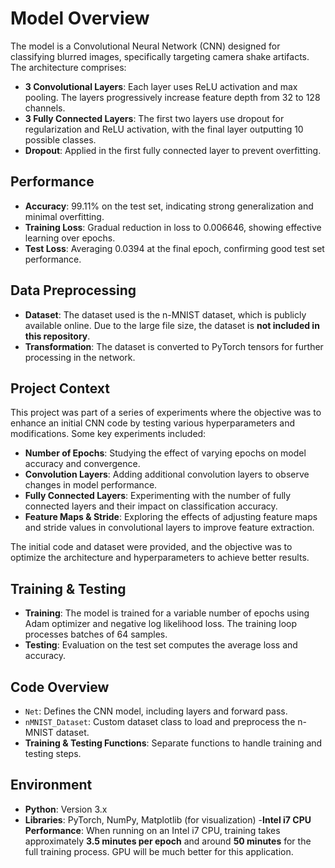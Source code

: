 # Model Overview
The model is a Convolutional Neural Network (CNN) designed for classifying blurred images, specifically targeting camera shake artifacts. The architecture comprises:

- **3 Convolutional Layers**: Each layer uses ReLU activation and max pooling. The layers progressively increase feature depth from 32 to 128 channels.
- **3 Fully Connected Layers**: The first two layers use dropout for regularization and ReLU activation, with the final layer outputting 10 possible classes.
- **Dropout**: Applied in the first fully connected layer to prevent overfitting.

## Performance
- **Accuracy**: 99.11% on the test set, indicating strong generalization and minimal overfitting.
- **Training Loss**: Gradual reduction in loss to 0.006646, showing effective learning over epochs.
- **Test Loss**: Averaging 0.0394 at the final epoch, confirming good test set performance.


## Data Preprocessing
- **Dataset**: The dataset used is the n-MNIST dataset, which is publicly available online. Due to the large file size, the dataset is **not included in this repository**.
- **Transformation**: The dataset is converted to PyTorch tensors for further processing in the network.

## Project Context
This project was part of a series of experiments where the objective was to enhance an initial CNN code by testing various hyperparameters and modifications. Some key experiments included:

- **Number of Epochs**: Studying the effect of varying epochs on model accuracy and convergence.
- **Convolution Layers**: Adding additional convolution layers to observe changes in model performance.
- **Fully Connected Layers**: Experimenting with the number of fully connected layers and their impact on classification accuracy.
- **Feature Maps & Stride**: Exploring the effects of adjusting feature maps and stride values in convolutional layers to improve feature extraction.

The initial code and dataset were provided, and the objective was to optimize the architecture and hyperparameters to achieve better results.

## Training & Testing
- **Training**: The model is trained for a variable number of epochs using Adam optimizer and negative log likelihood loss. The training loop processes batches of 64 samples.
- **Testing**: Evaluation on the test set computes the average loss and accuracy.

## Code Overview
- `Net`: Defines the CNN model, including layers and forward pass.
- `nMNIST_Dataset`: Custom dataset class to load and preprocess the n-MNIST dataset.
- **Training & Testing Functions**: Separate functions to handle training and testing steps.

## Environment
- **Python**: Version 3.x
- **Libraries**: PyTorch, NumPy, Matplotlib (for visualization)
-**Intel i7 CPU Performance**: When running on an Intel i7 CPU, training takes approximately **3.5 minutes per epoch** and around **50 minutes** for the full training process. GPU will be much better for this application.
